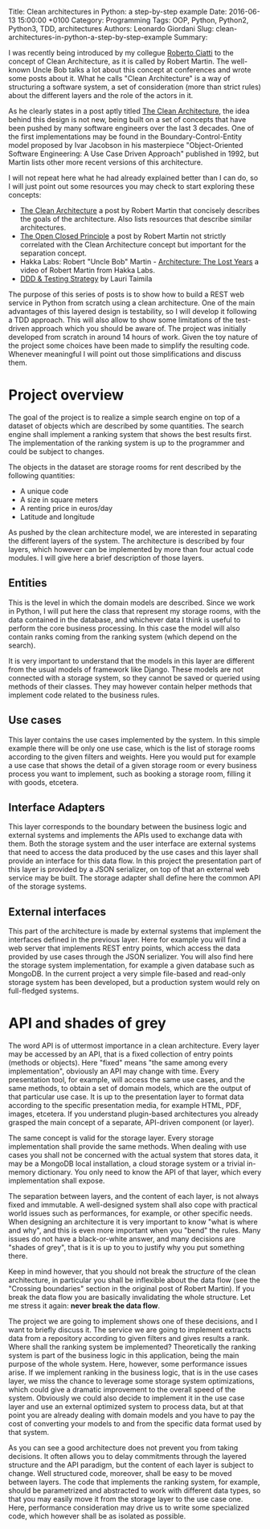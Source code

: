 Title: Clean architectures in Python: a step-by-step example
Date: 2016-06-13 15:00:00 +0100
Category: Programming
Tags: OOP, Python, Python2, Python3, TDD, architectures
Authors: Leonardo Giordani
Slug: clean-architectures-in-python-a-step-by-step-example
Summary: 

I was recently being introduced by my collegue [Roberto Ciatti](https://github.com/gekorob) to the concept of Clean Architecture, as it is called by Robert Martin. The well-known Uncle Bob talks a lot about this concept at conferences and wrote some posts about it. What he calls "Clean Architecture" is a way of structuring a software system, a set of consideration (more than strict rules) about the different layers and the role of the actors in it.

As he clearly states in a post aptly titled [The Clean Architecture](https://blog.8thlight.com/uncle-bob/2012/08/13/the-clean-architecture.html), the idea behind this design is not new, being built on a set of concepts that have been pushed by many software engineers over the last 3 decades. One of the first implementations may be found in the Boundary-Control-Entity model proposed by Ivar Jacobson in his masterpiece "Object-Oriented Software Engineering: A Use Case Driven Approach" published in 1992, but Martin lists other more recent versions of this architecture.

I will not repeat here what he had already explained better than I can do, so I will just point out some resources you may check to start exploring these concepts:

* [The Clean Architecture](https://blog.8thlight.com/uncle-bob/2012/08/13/the-clean-architecture.html) a post by Robert Martin that concisely describes the goals of the architecture. Also lists resources that describe similar architectures.
* [The Open Closed Principle](https://blog.8thlight.com/uncle-bob/2014/05/12/TheOpenClosedPrinciple.html) a post by Robert Martin not strictly correlated with the Clean Architecture concept but important for the separation concept.
* Hakka Labs: Robert "Uncle Bob" Martin - [Architecture: The Lost Years](https://www.youtube.com/watch?v=HhNIttd87xs) a video of Robert Martin from Hakka Labs.
* [DDD & Testing Strategy](http://www.taimila.com/blog/ddd-and-testing-strategy/) by Lauri Taimila

The purpose of this series of posts is to show how to build a REST web service in Python from scratch using a clean architecture. One of the main advantages of this layered design is testability, so I will develop it following a TDD approach. This will also allow to show some limitations of the test-driven approach which you should be aware of. The project was initially developed from scratch in around 14 hours of work. Given the toy nature of the project some choices have been made to simplify the resulting code. Whenever meaningful I will point out those simplifications and discuss them.
  
# Project overview

The goal of the project is to realize a simple search engine on top of a dataset of objects which are described by some quantities. The search engine shall implement a ranking system that shows the best results first. The implementation of the ranking system is up to the programmer and could be subject to changes.
 
The objects in the dataset are storage rooms for rent described by the following quantities:
 
* A unique code
* A size in square meters
* A renting price in euros/day
* Latitude and longitude

As pushed by the clean architecture model, we are interested in separating the different layers of the system. The architecture is described by four layers, which however can be implemented by more than four actual code modules. I will give here a brief description of those layers.

## Entities

This is the level in which the domain models are described. Since we work in Python, I will put here the class that represent my storage rooms, with the data contained in the database, and whichever data I think is useful to perform the core business processing. In this case the model will also contain ranks coming from the ranking system (which depend on the search).

It is very important to understand that the models in this layer are different from the usual models of framework like Django. These models are not connected with a storage system, so they cannot be saved or queried using methods of their classes. They may however contain helper methods that implement code related to the business rules.
  
## Use cases

This layer contains the use cases implemented by the system. In this simple example there will be only one use case, which is the list of storage rooms according to the given filters and weights. Here you would put for example a use case that shows the detail of a given storage room or every business process you want to implement, such as booking a storage room, filling it with goods, etcetera.

## Interface Adapters

This layer corresponds to the boundary between the business logic and external systems and implements the APIs used to exchange data with them. Both the storage system and the user interface are external systems that need to access the data produced by the use cases and this layer shall provide an interface for this data flow. In this project the presentation part of this layer is provided by a JSON serializer, on top of that an external web service may be built. The storage adapter shall define here the common API of the storage systems. 

## External interfaces

This part of the architecture is made by external systems that implement the interfaces defined in the previous layer. Here for example you will find a web server that implements REST entry points, which access the data provided by use cases through the JSON serializer. You will also find here the storage system implementation, for example a given database such as MongoDB. In the current project a very simple file-based and read-only storage system has been developed, but a production system would rely on full-fledged systems.  

# API and shades of grey

The word API is of uttermost importance in a clean architecture. Every layer may be accessed by an API, that is a fixed collection of entry points (methods or objects). Here "fixed" means "the same among every implementation", obviously an API may change with time. Every presentation tool, for example, will access the same use cases, and the same methods, to obtain a set of domain models, which are the output of that particular use case. It is up to the presentation layer to format data according to the specific presentation media, for example HTML, PDF, images, etcetera. If you understand plugin-based architectures you already grasped the main concept of a separate, API-driven component (or layer).

The same concept is valid for the storage layer. Every storage implementation shall provide the same methods. When dealing with use cases you shall not be concerned with the actual system that stores data, it may be a MongoDB local installation, a cloud storage system or a trivial in-memory dictionary. You only need to know the API of that layer, which every implementation shall expose.
   
The separation between layers, and the content of each layer, is not always fixed and immutable. A well-designed system shall also cope with practical world issues such as performances, for example, or other specific needs. When designing an architecture it is very important to know "what is where and why", and this is even more important when you "bend" the rules. Many issues do not have a black-or-white answer, and many decisions are "shades of grey", that is it is up to you to justify why you put something there.

Keep in mind however, that you should not break the _structure_ of the clean architecture, in particular you shall be inflexible about the data flow (see the "Crossing boundaries" section in the original post of Robert Martin). If you break the data flow you are basically invalidating the whole structure. Let me stress it again: **never break the data flow**.
  
The project we are going to implement shows one of these decisions, and I want to briefly discuss it. The service we are going to implement extracts data from a repository according to given filters and gives results a rank. Where shall the ranking system be implemented? Theoretically the ranking system is part of the business logic in this application, being the main purpose of the whole system. Here, however, some performance issues arise. If we implement ranking in the business logic, that is in the use cases layer, we miss the chance to leverage some storage system optimizations, which could give a dramatic improvement to the overall speed of the system. Obviously we could also decide to implement it in the use case layer and use an external optimized system to process data, but at that point you are already dealing with domain models and you have to pay the cost of converting your models to and from the specific data format used by that system.
  
As you can see a good architecture does not prevent you from taking decisions. It often allows you to delay commitments through the layered structure and the API paradigm, but the content of each layer is subject to change. Well structured code, moreover, shall be easy to be moved between layers. The code that implements the ranking system, for example, should be parametrized and abstracted to work with different data types, so that you may easily move it from the storage layer to the use case one. Here, performance consideration may drive us to write some specialized code, which however shall be as isolated as possible.
 
